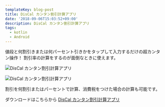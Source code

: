 ```yaml
---
templateKey: blog-post
title: DisCal カンタン割引計算アプリ
date: '2018-09-06T15:03:52+09:00'
description: DisCal カンタン割引計算アプリ
tags:
  - kotlin
  - Android
---
```

値段と何割引きまたは何パーセント引きかをタップして入力するだけの超カンタン操作！ 割引率の計算をするのが面倒なときに使えます。

![DisCal カンタン割引計算アプリ](/img/discal_header.png)

![DisCal カンタン割引計算アプリ](/img/web.jpg)

割引を何割引またはパーセントで計算、消費税をつけた場合の計算も可能です。

ダウンロードはこちらから
[DisCal カンタン割引計算アプリ](https://play.google.com/store/apps/details?id=tk.httpcarabineer.discal)
